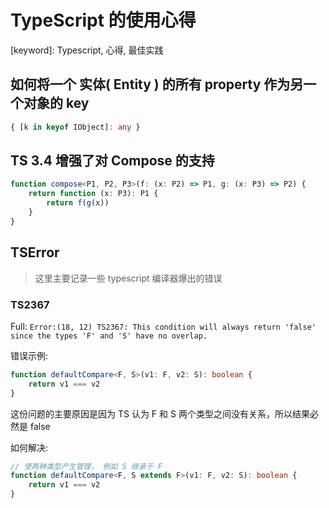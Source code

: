 # TypeScript 的使用心得

[时间]: 2018/3/20

[keyword]: Typescript, 心得, 最佳实践

## 如何将一个 实体( Entity ) 的所有 property 作为另一个对象的 key

```typescript
{ [k in keyof IObject]: any }
```

## TS 3.4 增强了对 Compose 的支持 

```typescript
function compose<P1, P2, P3>(f: (x: P2) => P1, g: (x: P3) => P2) {
    return function (x: P3): P1 {
        return f(g(x))
    }
}
```

## TSError

> 这里主要记录一些 typescript 编译器爆出的错误

### TS2367

Full: `Error:(18, 12) TS2367: This condition will always return 'false' since the types 'F' and 'S' have no overlap.`

错误示例:
```typescript
function defaultCompare<F, S>(v1: F, v2: S): boolean {
    return v1 === v2
}
```

这份问题的主要原因是因为 TS 认为 F 和 S 两个类型之间没有关系，所以结果必然是 false

如何解决:
```typescript
// 使两种类型产生管理， 例如 S 继承于 F
function defaultCompare<F, S extends F>(v1: F, v2: S): boolean {
    return v1 === v2
}
```

